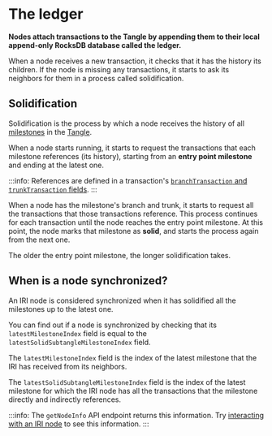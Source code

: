 # The ledger

**Nodes attach transactions to the Tangle by appending them to their local append-only RocksDB database called the ledger.**

When a node receives a new transaction, it checks that it has the history its children. If the node is missing any transactions, it starts to ask its neighbors for them in a process called solidification.

## Solidification

Solidification is the process by which a node receives the history of all [milestones](root://dev-essentials/0.1/concepts/the-tangle.md#milestones) in the [Tangle](root://dev-essentials/0.1/concepts/the-tangle.md).

When a node starts running, it starts to request the transactions that each milestone references (its history), starting from an **entry point milestone** and ending at the latest one.

:::info:
References are defined in a transaction's [`branchTransaction` and `trunkTransaction` fields](root://dev-essentials/0.1/references/structure-of-a-transaction.md).
:::

When a node has the milestone's branch and trunk, it starts to request all the transactions that those transactions reference. This process continues for each transaction until the node reaches the entry point milestone. At this point, the node marks that milestone as **solid**, and starts the process again from the next one.

The older the entry point milestone, the longer solidification takes.

## When is a node synchronized?

An IRI node is considered synchronized when it has solidified all the milestones up to the latest one.

You can find out if a node is synchronized by checking that its `latestMilestoneIndex` field is equal to the `latestSolidSubtangleMilestoneIndex` field.

The `latestMilestoneIndex` field is the index of the latest milestone that the IRI has received from its neighbors.

The `latestSolidSubtangleMilestoneIndex` field is the index of the latest milestone for which the IRI node has all the transactions that the milestone directly and indirectly references.

:::info:
The `getNodeInfo` API endpoint returns this information. Try [interacting with an IRI node](../how-to-guides/interact-with-an-iri-node.md) to see this information.
:::

